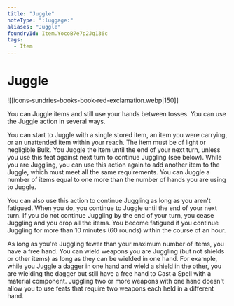 ```yaml
---
title: "Juggle"
noteType: ":luggage:"
aliases: "Juggle"
foundryId: Item.YocoB7e7p2Jq136c
tags:
  - Item
---
```


# Juggle
![[icons-sundries-books-book-red-exclamation.webp|150]]

You can Juggle items and still use your hands between tosses. You can use the Juggle action in several ways.

You can start to Juggle with a single stored item, an item you were carrying, or an unattended item within your reach. The item must be of light or negligible Bulk. You Juggle the item until the end of your next turn, unless you use this feat against next turn to continue Juggling (see below). While you are Juggling, you can use this action again to add another item to the Juggle, which must meet all the same requirements. You can Juggle a number of items equal to one more than the number of hands you are using to Juggle.

You can also use this action to continue Juggling as long as you aren't fatigued. When you do, you continue to Juggle until the end of your next turn. If you do not continue Juggling by the end of your turn, you cease Juggling and you drop all the items. You become fatigued if you continue Juggling for more than 10 minutes (60 rounds) within the course of an hour.

As long as you're Juggling fewer than your maximum number of items, you have a free hand. You can wield weapons you are Juggling (but not shields or other items) as long as they can be wielded in one hand. For example, while you Juggle a dagger in one hand and wield a shield in the other, you are wielding the dagger but still have a free hand to Cast a Spell with a material component. Juggling two or more weapons with one hand doesn't allow you to use feats that require two weapons each held in a different hand.
